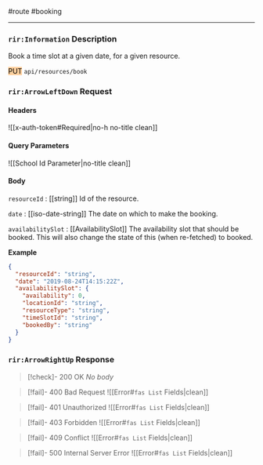 #route #booking 

---
### `rir:Information` Description
Book a time slot at a given date, for a given resource.

<mark style="background: #FFB86CA6;">PUT</mark> `api/resources/book`
### `rir:ArrowLeftDown` Request

#### Headers

![[x-auth-token#Required|no-h no-title clean]]

#### Query Parameters

![[School Id Parameter|no-title clean]]

#### Body

`resourceId` : [[string]]
Id of the resource.

`date` : [[iso-date-string]]
The date on which to make the booking.

`availabilitySlot` : [[AvailabilitySlot]]
The availability slot that should be booked. This will also change the state of this (when re-fetched) to booked.

**Example**
```json
{
  "resourceId": "string",
  "date": "2019-08-24T14:15:22Z",
  "availabilitySlot": {
    "availability": 0,
    "locationId": "string",
    "resourceType": "string",
    "timeSlotId": "string",
    "bookedBy": "string"
  }
}
```

### `rir:ArrowRightUp` Response

> [!check]- 200 OK
> *No body*

> [!fail]- 400 Bad Request
![[Error#`fas List` Fields|clean]]

> [!fail]- 401 Unauthorized
![[Error#`fas List` Fields|clean]]

> [!fail]- 403 Forbidden
![[Error#`fas List` Fields|clean]]

> [!fail]- 409 Conflict
![[Error#`fas List` Fields|clean]]

> [!fail]- 500 Internal Server Error
![[Error#`fas List` Fields|clean]]
